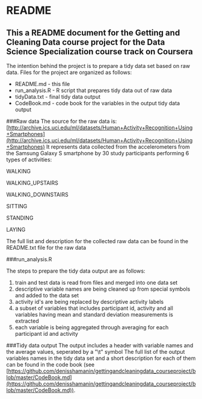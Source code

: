 # README
## This a README document for the Getting and Cleaning Data course project for the Data Science Specialization course track on Coursera

The intention behind the project is to prepare a tidy data set based on raw data. 
Files for the project are organized as follows: 

* README.md - this file
* run_analysis.R - R script that prepares tidy data out of raw data
* tidyData.txt - final tidy data output
* CodeBook.md - code book for the variables in the output tidy data output

###Raw data
The source for the raw data is: [http://archive.ics.uci.edu/ml/datasets/Human+Activity+Recognition+Using+Smartphones](http://archive.ics.uci.edu/ml/datasets/Human+Activity+Recognition+Using+Smartphones)
It represents data collected from the accelerometers from the Samsung Galaxy S smartphone by 30 study participants performing 6 types of activities:

WALKING

WALKING_UPSTAIRS

WALKING_DOWNSTAIRS

SITTING

STANDING

LAYING


The full list and description for the collected raw data can be found in the README.txt file for the raw data

###run_analysis.R

The steps to prepare the tidy data output are as follows:

1. train and test data is read from files and merged into one data set
2. descriptive variable names are being cleaned up from special symbols and added to the data set
3. activity id's are being replaced by descriptive activity labels
4. a subset of variables that includes participant id, activity and all variables having mean and standard
deviation measurements is extracted
5. each variable is being aggregated through averaging for each participant id and activity 

###Tidy data output
The output includes a header with variable names and the average values, seperated by a "\t" symbol
The full list of the output variables names in the tidy data set and a short description for each of them
can be found in the code book (see [https://github.com/denisshamanin/gettingandcleaningdata_courseproject/blob/master/CodeBook.md](https://github.com/denisshamanin/gettingandcleaningdata_courseproject/blob/master/CodeBook.md)). 

